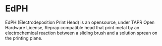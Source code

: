 EdPH
====

EdPH (Electrodeposition Print Head) is an opensource, under TAPR Open Hardware License, Reprap compatible head that print metal by an electrochemical reaction between a sliding brush and a solution sprean on the printing plane.




